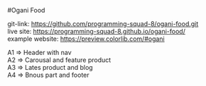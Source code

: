 #Ogani Food

git-link: https://github.com/programming-squad-8/ogani-food.git
<br>
live site: https://programming-squad-8.github.io/ogani-food/
<br>
example website: https://preview.colorlib.com/#ogani

A1 => Header with nav <br>
A2 => Carousal and feature product <br>
A3 => Lates product and blog <br>
A4 => Bnous part and footer <br>
